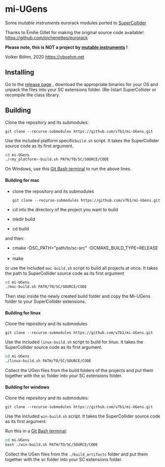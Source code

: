 # mi-UGens

Some *mutable instruments* eurorack modules ported to [SuperCollider](https://supercollider.github.io/)

Thanks to Émilie Gillet for making the original source code available!
https://github.com/pichenettes/eurorack

**Please note, this is NOT a project by [mutable instruments](https://mutable-instruments.net/) !**



Volker Böhm, 2020
https://vboehm.net



## Installing

Go to the [release page](https://github.com/v7b1/mi-UGens/releases) , download the appropriate binaries for your OS and unpack the files into your SC extensions folder. (Re-)start SuperCollider or recompile the class library.

 

## Building

Clone the repository and its submodules:

`git clone --recurse-submodules https://github.com/v7b1/mi-UGens.git`

Use the included platform specific`build.sh` script. It takes the SuperCollider source code as its first argument.

```bash
cd mi-UGens
./<my_platform>-build.sh PATH/TO/SC/SOURCE/CODE
```

On Windows, use this [Git Bash terminal](https://git-scm.com/download/win) to run the above lines.



#### Building for mac

- clone the repository and its submodules

   `git clone --recurse-submodules https://github.com/v7b1/mi-UGens.git`

- cd into the directory of the project you want to build

- mkdir build

- cd build

and then:

- cmake -DSC_PATH="path/to/sc-src" -DCMAKE_BUILD_TYPE=RELEASE ..
- make



or use the included `mac-build.sh` script to build all projects at once. It takes the path to SuperCollider source code as its first argument

```bash
cd mi-UGens
./mac-build.sh PATH/TO/SC/SOURCE/CODE
```



Then step inside the newly created build folder and copy the Mi-UGens folder to your SuperCollider extensions.



#### Building for linux

Clone the repository and its submodules

`git clone --recurse-submodules https://github.com/v7b1/mi-UGens.git`

Use the included `linux-build.sh` script to build for linux. It takes the SuperCollider source code as its first argument.

```bash
cd mi-UGens
./linux-build.sh PATH/TO/SC/SOURCE/CODE
```



Collect the UGen files from the build folders of the projects and put them together with the sc folder into your SC extensions folder.



#### Building for windows

Clone the repository and its submodules:

`git clone --recurse-submodules https://github.com/v7b1/mi-UGens.git`

Use the included `win-build.sh` script. It takes the SuperCollider source code as its first argument.

Run this in a [Git Bash terminal](https://git-scm.com/download/win):

```bash
cd mi-UGens
bash ./win-build.sh PATH/TO/SC/SOURCE/CODE
```

Collect the UGen files from the `./build_artifacts` folder and put them together with the sc folder into your SC extensions folder.
